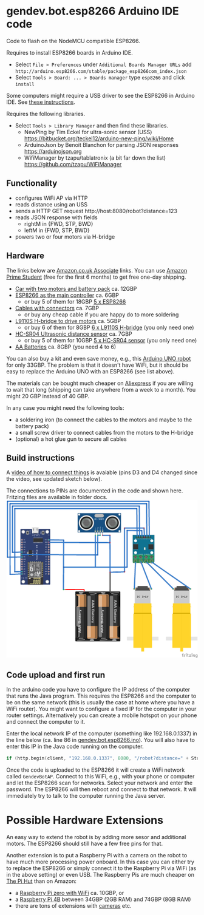 # gendev.bot.esp8266 Arduino IDE code
Code to flash on the NodeMCU compatible ESP8266.

Requires to install ESP8266 boards in Arduino IDE.
* Select `File > Preferences` under `Additional Boards Manager URLs` add `http://arduino.esp8266.com/stable/package_esp8266com_index.json`
* Select `Tools > Board: ... > Boards manager` type `esp8266` and click `install`

Some computers might require a USB driver to see the ESP8266 in Arduino IDE. See [these instructions](https://learn.sparkfun.com/tutorials/how-to-install-ch340-drivers/all).

Requires the following libraries.
* Select `Tools > Library Manager` and then find these libraries.
  * NewPing by Tim Eckel for ultra-sonic sensor (USS) https://bitbucket.org/teckel12/arduino-new-ping/wiki/Home
  * ArduinoJson by Benoit Blanchon for parsing JSON responses https://arduinojson.org
  * WifiManager by tzapu/tablatronix (a bit far down the list) https://github.com/tzapu/WiFiManager
  
## Functionality
* configures WiFi AP via HTTP
* reads distance using an USS
* sends a HTTP GET request http://host:8080/robot?distance=123
* reads JSON response with fields
  * rightM in {FWD, STP, BWD}
  * leftM in {FWD, STP, BWD}
* powers two or four motors via H-bridge

## Hardware
The links below are [Amazon.co.uk Associate](https://affiliate-program.amazon.co.uk) links. You can use [Amazon Prime Student](https://www.amazon.co.uk/gp/student/signup/info?tag=ringert-21) (free for the first 6 months) to get free one-day shipping.

* [Car with two motors and battery pack](https://amzn.to/3caJQyW) ca. 12GBP
* [ESP8266 as the main controller](https://amzn.to/3v7EAor) ca. 6GBP 
  * or buy 5 of them for 18GBP [5 x ESP8266](https://amzn.to/3emhXGN)
* [Cables with connectors](https://amzn.to/3rInr2J) ca. 7GBP
  * or buy any cheap cable if you are happy do to more soldering
* [L9110S H-bridge to drive motors](https://amzn.to/30t5zge) ca. 5GBP
  * or buy 6 of them for 8GBP [6 x L9110S H-bridge](https://amzn.to/3qvHqQG) (you only need one)
* [HC-SR04 Ultrasonic distance sensor](https://amzn.to/2PNbPNH) ca. 7GBP
  * or buy 5 of them for 10GBP [5 x HC-SR04 sensor](https://amzn.to/3ejJSqZ) (you only need one)
* [AA Batteries](https://amzn.to/38FKIuH) ca. 8GBP (you need 4 to 6)

You can also buy a kit and even save money, e.g., this [Arduino UNO robot](https://amzn.to/3rxuCdJ) for only 33GBP. The problem is that it doesn't have WiFi, but it should be easy to replace the Arduino UNO with an ESP8266 (see list above).

The materials can be bought much cheaper on [Aliexpress](https://aliexpress.com)  if you are willing to wait that long (shipping can take anywhere from a week to a month). You might 20 GBP instead of 40 GBP.

In any case you might need the following tools:
* a soldering iron (to connect the cables to the motors and maybe to the battery pack)
* a small screw driver to connect cables from the motors to the H-bridge
* (optional) a hot glue gun to secure all cables

## Build instructions

A [video of how to connect things](https://youtu.be/WTPfQyEEh8c) is avaiable (pins D3 and D4 changed since the video, see updated sketch below).

The connections to PINs are documented in the code and shown here. Fritzing files are available in folder docs.
![connections ignoring VCC/GND](doc/pics/bot.png)

## Code upload and first run

In the arduino code you have to configure the IP address of the computer that runs the Java program. This requires the ESP8266 and the computer to be on the same network (this is usually the case at home where you have a WiFi router). You might want to configure a fixed IP for the computer in your router settings. Alternatively you can create a mobile hotspot on your phone and connect the computer to it.

Enter the local network IP of the computer (something like 192.168.0.1337) in the line below (ca. line 86 in [gendev.bot.esp8266.ino](gendev.bot.esp8266.ino)). You will also have to enter this IP in the Java code running on the computer.
```c
if (http.begin(client, "192.168.0.1337", 8080, "/robot?distance=" + String(distance), false)) {
```

Once the code is uploaded to the ESP8266 it will create a WiFi network called `GendevBotAP`. Connect to this WiFi, e.g., with your phone or computer and let the ESP8266 scan for networks. Select your network and enter the password. The ESP8266 will then reboot and connect to that network. It will immediately try to talk to the computer running the Java server.

# Possible Hardware Extensions
An easy way to extend the robot is by adding more sesor and additional motors. The ESP8266 should still have a few free pins for that.

Another extension is to put a Raspberry Pi with a camera on the robot to have much more processing power onboard. In this case you can either try to replace the ESP8266 or simply connect it to the Raspberry Pi via WiFi (as in the above setting) or even USB. The Raspberry Pis are much cheaper on [The Pi Hut](https://thepihut.com/) than on Amazon:
* a [Raspberry Pi zero with WiFi](https://thepihut.com/products/raspberry-pi-zero-w) ca. 10GBP, or 
* a [Raspberry Pi 4B](https://thepihut.com/products/raspberry-pi-4-model-b?variant=20064052674622) between 34GBP (2GB RAM) and 74GBP (8GB RAM)
* there are tons of extensions with [cameras](https://thepihut.com/pages/search-results?q=camera&narrow=%5B%5B%22Categories%22%2C%2226561196%22%5D%2C%5B%22Vendor%22%2C%22The%20Pi%20Hut%22%5D%5D&sort_by=relevency&disable_semantics=1) etc.

